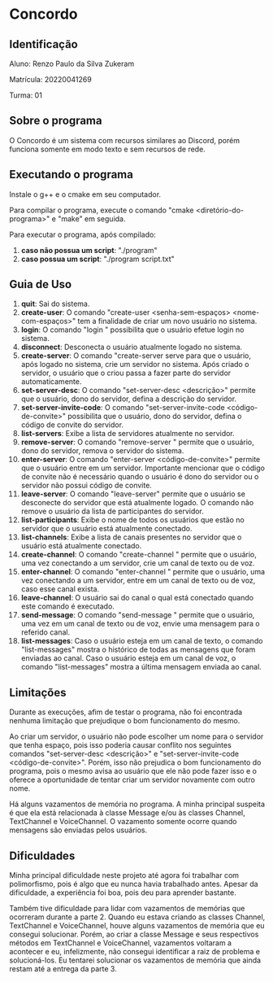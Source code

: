 # Concordo

## Identificação
Aluno: Renzo Paulo da Silva Zukeram

Matrícula: 20220041269

Turma: 01

## Sobre o programa
O Concordo é um sistema com recursos similares ao Discord, porém funciona somente em modo texto e sem recursos de rede.

## Executando o programa
Instale o g++ e o cmake em seu computador.

Para compilar o programa, execute o comando "cmake <diretório-do-programa>" e "make" em seguida.

Para executar o programa, após compilado:
1. **caso não possua um script**: "./program"
2. **caso possua um script**: "./program script.txt"

## Guia de Uso
1. **quit**: Sai do sistema.
2. **create-user**: O comando "create-user <email> <senha-sem-espaços> <nome-com-espaços>" tem a finalidade de criar um novo usuário no sistema.
3. **login**: O comando "login <email> <senha>" possibilita que o usuário efetue login no sistema.
4. **disconnect**: Desconecta o usuário atualmente logado no sistema.
5. **create-server**: O comando "create-server <nome-do-servidor> serve para que o usuário, após logado no sistema, crie um servidor no sistema. Após criado o servidor, o usuário que o criou passa a fazer parte do servidor automaticamente.
6. **set-server-desc**: O comando "set-server-desc <nome-do-servidor> <descrição>" permite que o usuário, dono do servidor, defina a descrição do servidor.
7. **set-server-invite-code**: O comando "set-server-invite-code <nome-do-servidor> <código-de-convite>" possibilita que o usuário, dono do servidor, defina o código de convite do servidor.
8. **list-servers**: Exibe a lista de servidores atualmente no servidor.
9. **remove-server**: O comando "remove-server <nome-do-servidor>" permite que o usuário, dono do servidor, remova o servidor do sistema.
10. **enter-server**: O comando "enter-server <nome-do-servidor> <código-de-convite>" permite que o usuário entre em um servidor. Importante mencionar que o código de convite não é necessário quando o usuário é dono do servidor ou o servidor não possui código de convite.
11. **leave-server**: O comando "leave-server" permite que o usuário se desconecte do servidor que está atualmente logado. O comando não remove o usuário da lista de participantes do servidor.
12. **list-participants**: Exibe o nome de todos os usuários que estão no servidor que o usuário está atualmente conectado.
13. **list-channels**: Exibe a lista de canais presentes no servidor que o usuário está atualmente conectado.
14. **create-channel**: O comando "create-channel <nome-do-canal> <tipo-do-canal>" permite que o usuário, uma vez conectando a um servidor, crie um canal de texto ou de voz.
15. **enter-channel**: O comando "enter-channel <nome-do-canal>" permite que o usuário, uma vez conectando a um servidor, entre em um canal de texto ou de voz, caso esse canal exista.
16. **leave-channel**: O usuário sai do canal o qual está conectado quando este comando é executado.
17. **send-message**: O comando "send-message <mensagem>" permite que o usuário, uma vez em um canal de texto ou de voz, envie uma mensagem para o referido canal.
18. **list-messages**: Caso o usuário esteja em um canal de texto, o comando "list-messages" mostra o histórico de todas as mensagens que foram enviadas ao canal. Caso o usuário esteja em um canal de voz, o comando "list-messages" mostra a última mensagem enviada ao canal.

## Limitações
Durante as execuções, afim de testar o programa, não foi encontrada nenhuma limitação que prejudique o bom funcionamento do mesmo.

Ao criar um servidor, o usuário não pode escolher um nome para o servidor que tenha espaço, pois isso poderia causar conflito nos seguintes comandos "set-server-desc <nome-do-servidor> <descrição>" e "set-server-invite-code <nome-do-servidor> <código-de-convite>". Porém, isso não prejudica o bom funcionamento do programa, pois o mesmo avisa ao usuário que ele não pode fazer isso e o oferece a oportunidade de tentar criar um servidor novamente com outro nome.

Há alguns vazamentos de memória no programa. A minha principal suspeita é que ela está relacionada à classe Message e/ou às classes Channel, TextChannel e VoiceChannel. O vazamento somente ocorre quando mensagens são enviadas pelos usuários.

## Dificuldades
Minha principal dificuldade neste projeto até agora foi trabalhar com polimorfismo, pois é algo que eu nunca havia trabalhado antes. Apesar da dificuldade, a experiência foi boa, pois deu para aprender bastante.

Também tive dificuldade para lidar com vazamentos de memórias que ocorreram durante a parte 2. Quando eu estava criando as classes Channel, TextChannel e VoiceChannel, houve alguns vazamentos de memória que eu consegui solucionar. Porém, ao criar a classe Message e seus respectivos métodos em TextChannel e VoiceChannel, vazamentos voltaram a acontecer e eu, infelizmente, não consegui identificar a raiz de problema e solucioná-los. Eu tentarei solucionar os vazamentos de memória que ainda restam até a entrega da parte 3.